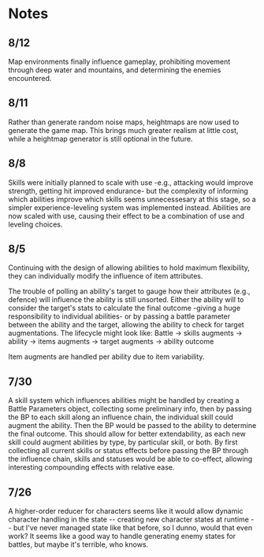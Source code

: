 # Notes

## 8/12
Map environments finally influence gameplay, prohibiting movement through deep water and mountains, and determining the enemies encountered.

## 8/11
Rather than generate random noise maps, heightmaps are now used to generate the game map. This brings much greater realism at little cost, while a heightmap generator is still optional in the future.

## 8/8
Skills were initially planned to scale with use -e.g., attacking would improve strength, getting hit improved endurance- but the complexity of informing which abilities improve which skills seems unnecessesary at this stage, so a simpler experience-leveling system was implemented instead. 
Abilities are now scaled with use, causing their effect to be a combination of use and leveling choices.

## 8/5
Continuing with the design of allowing abilities to hold maximum flexibility, they can individually modify the influence of item attributes.

The trouble of polling an ability's target to gauge how their attributes (e.g., defence) will influence the ability is still unsorted. Either the ability will to consider the target's stats to calculate the final outcome -giving a huge responsibility to individual abilities- or by passing a battle parameter between the ability and the target, allowing the ability to check for target augmentations. The lifecycle might look like:
    Battle -> skills augments -> ability -> items augments -> target augments -> ability outcome

Item augments are handled per ability due to item variability.

## 7/30
A skill system which influences abilities might be handled by creating a Battle Parameters object, collecting some preliminary info, then by passing the BP to each skill along an influence chain, the individual skill could augment the ability. Then the BP would be passed to the ability to determine the final outcome. This should allow for better extendability, as each new skill could augment abilities by type, by particular skill, or both.
By first collecting all current skills or status effects before passing the BP through the influence chain, skills and statuses would be able to co-effect, allowing interesting compounding effects with relative ease.

## 7/26
A higher-order reducer for characters seems like it would allow dynamic character handling in the state -- creating new character states at runtime -- but I've never managed state like that before, so I dunno, would that even work? It seems like a good way to handle generating enemy states for battles, but maybe it's terrible, who knows.